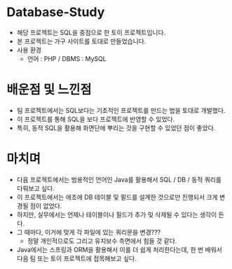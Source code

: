 # Database-Study
- 해당 프로젝트는 SQL을 중점으로 한 토이 프로젝트입니다.
- 본 프로젝트는 가구 사이트를 토대로 만들었습니다.
- 사용 환경
  - 언어 : PHP / DBMS : MySQL
    
# 배운점 및 느낀점
- 팀 프로젝트에서는 SQL보다는 기초적인 프로젝트를 만드는 법을 토대로 개발했다.
- 이 프로젝트를 통해 SQL을 보다 프로젝트에 반영할 수 있었다.
- 특히, 동적 SQL을 활용해 화면단에 뿌리는 것을 구현할 수 있었던 점이 좋았다.

# 마치며
- 다음 프로젝트에서는 범용적인 언어인 Java를 활용해서 SQL / DB / 동적 쿼리를 다뤄보고 싶다.
- 이 프로젝트에서는 애초에 DB 테이블 및 필드를 설계한 것으로만 진행되서 크게 변경될 점이 없었다.
- 하지만, 실무에서는 언제나 테이블이나 필드가 추가 및 삭제될 수 있다는 생각이 든다.
- 그 때마다, 이거에 맞게 각 파일에 있는 쿼리문을 변경???
  - 정말 개인적으로도 그리고 유지보수 측면에서 힘들 것 같다.
- Java에서는 스프링과 ORM을 활용해서 이를 더 쉽게 처리한다는데, 한 번 배워서 다음 팀 또는 토이 프로젝트에 접목해보고 싶다.
